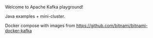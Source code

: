 Welcome to Apache Kafka playground!

Java examples + mini-cluster.

Docker compose with images from  https://github.com/bitnami/bitnami-docker-kafka
